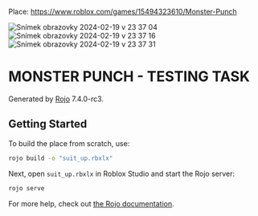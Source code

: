 Place: https://www.roblox.com/games/15494323610/Monster-Punch

![Snímek obrazovky 2024-02-19 v 23 37 04](https://github.com/dev-zetta/monster_punch/assets/3283719/f242d99b-0079-40d3-bad4-b81b0658c856)
![Snímek obrazovky 2024-02-19 v 23 37 16](https://github.com/dev-zetta/monster_punch/assets/3283719/3c20c950-9097-4f71-9432-72fc9c8b076c)
![Snímek obrazovky 2024-02-19 v 23 37 31](https://github.com/dev-zetta/monster_punch/assets/3283719/49862c69-dd65-4eae-87a5-f3b8ea5dd66f)


# MONSTER PUNCH - TESTING TASK
Generated by [Rojo](https://github.com/rojo-rbx/rojo) 7.4.0-rc3.

## Getting Started
To build the place from scratch, use:

```bash
rojo build -o "suit_up.rbxlx"
```

Next, open `suit_up.rbxlx` in Roblox Studio and start the Rojo server:

```bash
rojo serve
```

For more help, check out [the Rojo documentation](https://rojo.space/docs).
